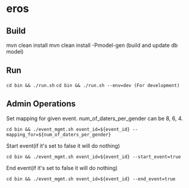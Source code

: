 # eros

## Build
mvn clean install
mvn clean install -Pmodel-gen (build and update db model)

## Run
``` cd bin && ./run.sh ```
``` cd bin && ./run.sh --env=dev (For development) ```

## Admin Operations

Set mapping for given event. num_of_daters_per_gender can be 8, 6, 4.
``` 
cd bin && ./event_mgmt.sh event_id=${event_id} --mapping_for=${num_of_daters_per_gender} 
```

Start event(if it's set to false it will do nothing)
``` 
cd bin && ./event_mgmt.sh event_id=${event_id} --start_event=true 
```

End event(if it's set to false it will do nothing)
``` 
cd bin && ./event_mgmt.sh event_id=${event_id} --end_event=true 
```


